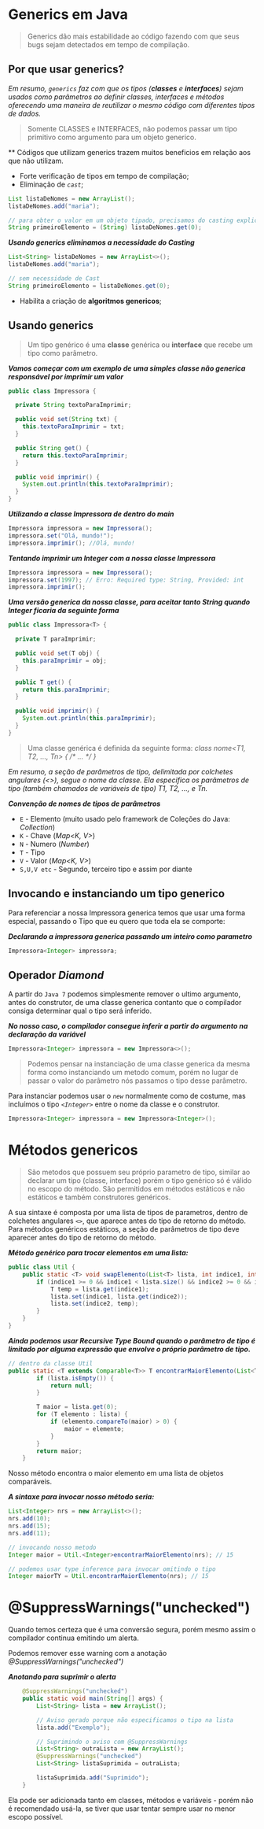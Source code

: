 # Generics em Java

> Generics dão mais estabilidade ao código fazendo com que seus bugs sejam detectados em tempo de compilação.

## Por que usar generics?

_Em resumo, _`generics`_ faz com que os tipos (**classes** e **interfaces**) sejam usados como parâmetros ao definir classes, interfaces e métodos oferecendo uma maneira de reutilizar o mesmo código com diferentes tipos de dados._
> Somente CLASSES e INTERFACES, não podemos passar um tipo primitivo como argumento para um objeto generico.

** Códigos que utilizam generics trazem muitos beneficios em relação aos que não utilizam.
* Forte verificação de tipos em tempo de compilação;
* Eliminação de _`cast`_;

```java
List listaDeNomes = new ArrayList();
listaDeNomes.add("maria");

// para obter o valor em um objeto tipado, precisamos do casting explicito
String primeiroElemento = (String) listaDeNomes.get(0);
```

**_Usando generics eliminamos a necessidade do Casting_**

```java
List<String> listaDeNomes = new ArrayList<>();
listaDeNomes.add("maria");

// sem necessidade de Cast
String primeiroElemento = listaDeNomes.get(0);
```

* Habilita a criação de **algoritmos genericos**;

## Usando generics

> Um tipo genérico é uma **classe** genérica ou **interface** que recebe um tipo como parâmetro.

**_Vamos começar com um exemplo de uma simples classe não generica responsável por imprimir um valor_**

```java
public class Impressora {

  private String textoParaImprimir;

  public void set(String txt) {
    this.textoParaImprimir = txt;
  }

  public String get() {
    return this.textoParaImprimir;
  }

  public void imprimir() {
    System.out.println(this.textoParaImprimir);
  }
}
```

**_Utilizando a classe Impressora de dentro do main_**

```java
Impressora impressora = new Impressora();
impressora.set("Olá, mundo!");
impressora.imprimir(); //Olá, mundo!
```

**_Tentando imprimir um Integer com a nossa classe Impressora_**
```java
Impressora impressora = new Impressora();
impressora.set(1997); // Erro: Required type: String, Provided: int
impressora.imprimir();
```

**_Uma versão generica da nossa classe, para aceitar tanto _String_ quando _Integer_ ficaria da seguinte forma_**
```java
public class Impressora<T> {

  private T paraImprimir;

  public void set(T obj) {
    this.paraImprimir = obj;
  }

  public T get() {
    return this.paraImprimir;
  }

  public void imprimir() {
    System.out.println(this.paraImprimir);
  }
}
```

> Uma classe genérica é definida da seguinte forma: _class nome<T1, T2, ..., Tn> { /* ... */ }_

_Em resumo, a seção de parâmetros de tipo, delimitada por colchetes angulares (<>), segue o nome da classe. Ela especifica os parâmetros de tipo (também chamados de variáveis de tipo) T1, T2, ..., e Tn._

**_Convenção de nomes de tipos de parâmetros_**

* `E` - Elemento (muito usado pelo framework de Coleções do Java: _Collection<E>_)
* `K` - Chave (_Map<K, V>_)
* `N` - Numero (_Number_)
* `T` - Tipo
* `V` - Valor (_Map<K, V>_)
* `S,U,V etc` - Segundo, terceiro tipo e assim por diante


## Invocando e instanciando um tipo generico

Para referenciar a nossa Impressora generica temos que usar uma forma especial, passando o Tipo que eu quero que toda ela se comporte:

**_Declarando a impressora generica passando um inteiro como parametro_**
```java
Impressora<Integer> impressora;
```

## Operador _Diamond_

A partir do `Java 7` podemos simplesmente remover o ultimo argumento, antes do construtor, de uma classe generica contanto que o compilador consiga determinar qual o tipo será inferido.

**_No nosso caso, o compilador consegue inferir a partir do argumento na declaração da variável_**

```java
Impressora<Integer> impressora = new Impressora<>();
```

> Podemos pensar na instanciação de uma classe generica da mesma forma como instanciando um metodo comum, porém no lugar de passar o valor do parâmetro nós passamos o tipo desse parâmetro.

Para instanciar podemos usar o _`new`_ normalmente como de costume, mas incluímos o tipo _`<Integer>`_ entre o nome da classe e o construtor.
```java
Impressora<Integer> impressora = new Impressora<Integer>();
```

# Métodos genericos

> São metodos que possuem seu próprio parametro de tipo, similar ao declarar um tipo (classe, interface) porém o tipo genérico só é válido no escopo do método. São permitidos em métodos estáticos e não estáticos e também construtores genéricos.

A sua sintaxe é composta por uma lista de tipos de parametros, dentro de colchetes angulares `<>`, que aparece antes do tipo de retorno do método. Para métodos genéricos estáticos, a seção de parâmetros de tipo deve aparecer antes do tipo de retorno do método.

**_Método genérico para trocar elementos em uma lista:_**

```java
public class Util {
    public static <T> void swapElemento(List<T> lista, int indice1, int indice2) {
        if (indice1 >= 0 && indice1 < lista.size() && indice2 >= 0 && indice2 < lista.size()) {
            T temp = lista.get(indice1);
            lista.set(indice1, lista.get(indice2));
            lista.set(indice2, temp);
        }
    }
}
```

**_Ainda podemos usar Recursive Type Bound quando o parâmetro de tipo é limitado por alguma expressão que envolve o próprio parâmetro de tipo._**

```java
// dentro da classe Util
public static <T extends Comparable<T>> T encontrarMaiorElemento(List<T> lista) {
        if (lista.isEmpty()) {
            return null;
        }

        T maior = lista.get(0);
        for (T elemento : lista) {
            if (elemento.compareTo(maior) > 0) {
                maior = elemento;
            }
        }
        return maior;
    }
```

Nosso método encontra o maior elemento em uma lista de objetos comparáveis.

**_A sintaxe para invocar nosso método seria:_**
```java
List<Integer> nrs = new ArrayList<>();
nrs.add(10);
nrs.add(15);
nrs.add(11);

// invocando nosso metodo 
Integer maior = Util.<Integer>encontrarMaiorElemento(nrs); // 15

// podemos usar type inference para invocar omitindo o tipo
Integer maiorTY = Util.encontrarMaiorElemento(nrs); // 15
```

# @SuppressWarnings("unchecked")

Quando temos certeza que é uma conversão segura, porém mesmo assim o compilador continua emitindo um alerta.

Podemos remover esse warning com a anotação _@SuppressWarnings("unchecked")_

**_Anotando para suprimir o alerta_**
```java
    @SuppressWarnings("unchecked")
    public static void main(String[] args) {
        List<String> lista = new ArrayList();

        // Aviso gerado porque não especificamos o tipo na lista
        lista.add("Exemplo");

        // Suprimindo o aviso com @SuppressWarnings
        List<String> outraLista = new ArrayList();
        @SuppressWarnings("unchecked")
        List<String> listaSuprimida = outraLista;

        listaSuprimida.add("Suprimido");
    }
```

Ela pode ser adicionada tanto em classes, métodos e variáveis - porém não é recomendado usá-la, se tiver que usar tentar sempre usar no menor escopo possível.
